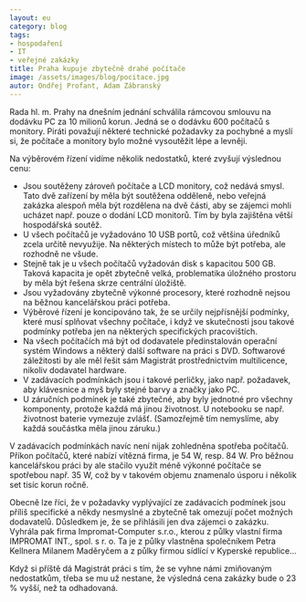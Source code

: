 ```yaml
---
layout: eu
category: blog
tags: 
- hospodaření
- IT
- veřejné zakázky
title: Praha kupuje zbytečně drahé počítače
image: /assets/images/blog/pocitace.jpg
autor: Ondřej Profant, Adam Zábranský
---
```


Rada hl. m. Prahy na dnešním jednání schválila rámcovou smlouvu na dodávku PC za 10 milionů korun. Jedná se o dodávku 600 počítačů s monitory. Piráti považují některé technické požadavky za pochybné a myslí si, že počítače a monitory bylo možné vysoutěžit lépe a levněji.

Na výběrovém řízení vidíme několik nedostatků, které zvyšují výslednou cenu:

- Jsou soutěženy zároveň počítače a LCD monitory, což nedává smysl. Tato dvě zařízení by měla být soutěžena odděleně, nebo veřejná zakázka alespoň měla být rozdělena na dvě části, aby se zájemci mohli ucházet např. pouze o dodání LCD monitorů. Tím by byla zajištěna větší hospodářská soutěž.
- U všech počítačů je vyžadováno 10 USB portů, což většina úředníků zcela určitě nevyužije. Na některých místech to může být potřeba, ale rozhodně ne všude.
- Stejně tak je u všech počítačů vyžadován disk s kapacitou 500 GB. Taková kapacita je opět zbytečně velká, problematika úložného prostoru by měla být řešena skrze centrální úložiště.
- Jsou vyžadovány zbytečně výkonné procesory, které rozhodně nejsou na běžnou kancelářskou práci potřeba.
- Výběrové řízení je koncipováno tak, že se určily nejpřísnější podmínky, které musí splňovat všechny počítače, i když ve skutečnosti jsou takové podmínky potřeba jen na některých specifických pracovištích.
- Na všech počítačích má být od dodavatele předinstalován operační systém Windows a některý další software na práci s DVD. Softwarové záležitosti by ale měl řešit sám Magistrát prostřednictvím multilicence, nikoliv dodavatel hardware.
- V zadávacích podmínkách jsou i takové perličky, jako např. požadavek, aby klávesnice a myš byly stejné barvy a značky jako PC.
- U záručních podmínek je také zbytečné, aby byly jednotné pro všechny komponenty, protože každá má jinou životnost. U notebooku se např. životnost baterie vymezuje zvlášť. (Samozřejmě tím nemyslíme, aby každá součástka měla jinou záruku.)

V zadávacích podmínkách navíc není nijak zohledněna spotřeba počítačů. Příkon počítačů, které nabízí vítězná firma, je 54 W, resp. 84 W. Pro běžnou kancelářskou práci by ale stačilo využít méně výkonné počítače se spotřebou např. 35 W, což by v takovém objemu znamenalo úsporu i několik set tisíc korun ročně.

Obecně lze říci, že v požadavky vyplývající ze zadávacích podmínek jsou příliš specifické a někdy nesmyslné a zbytečně tak omezují počet možných dodavatelů. Důsledkem je, že se přihlásili jen dva zájemci o zakázku. Vyhrála pak firma Impromat-Computer s.r.o., kterou z půlky vlastní firma IMPROMAT INT., spol. s r. o. Ta je z půlky vlastněna společníkem Petra Kellnera Milanem Maděryčem a z půlky firmou sídlící v Kyperské republice…

Když si příště dá Magistrát práci s tím, že se vyhne námi zmiňovaným nedostatkům, třeba se mu už nestane, že výsledná cena zakázky bude o 23 % vyšší, než ta odhadovaná.

